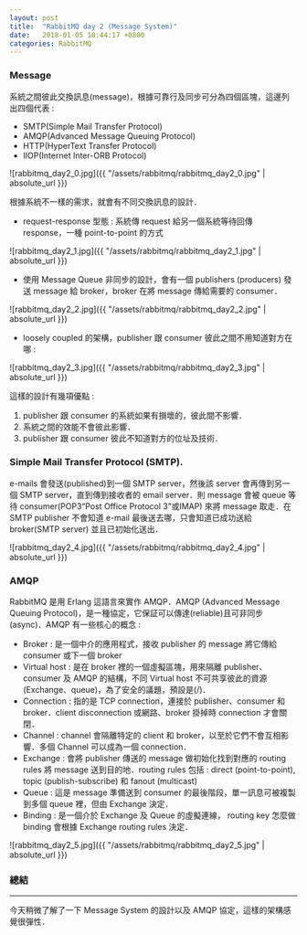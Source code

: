 ```yaml
---
layout: post
title:  "RabbitMQ day 2 (Message System)"
date:   2018-01-05 10:44:17 +0800
categories: RabbitMQ
---
```


### Message
系統之間彼此交換訊息(message)，根據可靠行及同步可分為四個區塊，這邊列出四個代表 :
* SMTP(Simple Mail Transfer Protocol)
* AMQP(Advanced Message Queuing Protocol)
* HTTP(HyperText Transfer Protocol)
* IIOP(Internet Inter-ORB Protocol)

![rabbitmq_day2_0.jpg]({{ "/assets/rabbitmq/rabbitmq_day2_0.jpg" | absolute_url }})

根據系統不一樣的需求，就會有不同交換訊息的設計．

* request-response 型態 : 系統傳 request 給另一個系統等待回傳 response，一種 point-to-point 的方式

![rabbitmq_day2_1.jpg]({{ "/assets/rabbitmq/rabbitmq_day2_1.jpg" | absolute_url }})

* 使用 Message Queue 非同步的設計，會有一個 publishers (producers) 發送 message 給 broker，broker 在將 message 傳給需要的 consumer．

![rabbitmq_day2_2.jpg]({{ "/assets/rabbitmq/rabbitmq_day2_2.jpg" | absolute_url }})

* loosely coupled 的架構，publisher 跟 consumer 彼此之間不用知道對方在哪 : 

![rabbitmq_day2_3.jpg]({{ "/assets/rabbitmq/rabbitmq_day2_3.jpg" | absolute_url }})

這樣的設計有幾項優點 :  
1. publisher 跟 consumer 的系統如果有損壞的，彼此間不影響．
2. 系統之間的效能不會彼此影響．
3. publisher 跟 consumer 彼此不知道對方的位址及技術．

### Simple Mail Transfer Protocol (SMTP).
 e-mails 會發送(published)到一個 SMTP server，然後該 server 會再傳到另一個 SMTP server，直到傳到接收者的 email server．則 message 會被 queue 等待 consumer(POP3“Post Office Protocol 3”或IMAP) 來將 message 取走．在 SMTP publisher 不會知道 e-mail 最後送去哪，只會知道已成功送給 broker(SMTP server) 並且已初始化送出．

![rabbitmq_day2_4.jpg]({{ "/assets/rabbitmq/rabbitmq_day2_4.jpg" | absolute_url }})

### AMQP
RabbitMQ 是用 Erlang 這語言來實作 AMQP．AMQP (Advanced Message Queuing Protocol)，是一種協定，它保証可以傳達(reliable)且可非同步(async)．AMQP 有一些核心的概念 :  

* Broker : 是一個中介的應用程式，接收 publisher 的 message 將它傳給 consumer 或下一個 broker
* Virtual host : 是在 broker 裡的一個虛擬區塊，用來隔離 publisher、consumer 及 AMQP 的結構，不同 Virtual host 不可共享彼此的資源(Exchange、queue)，為了安全的議題，預設是(/)．
* Connection : 指的是 TCP connection，連接於 publisher、consumer 和 broker．client disconnection 或網路、broker 掛掉時 connection 才會關閉．
* Channel : channel 會隔離特定的 client 和 broker，以至於它們不會互相影響．多個 Channel 可以成為一個 connection．
* Exchange : 會將 publisher 傳送的 message 做初始化找到對應的 routing rules 將 message 送到目的地．routing rules 包括 : direct (point-to-point), topic (publish-subscribe) 和 fanout (multicast) 
* Queue : 這是 message 準備送到 consumer 的最後階段，單一訊息可被複製到多個 queue 裡，但由 Exchange 決定．
* Binding : 是一個介於 Exchange 及 Queue 的虛擬連線， routing key 怎麼做 binding 會根據 Exchange routing rules 決定．

![rabbitmq_day2_5.jpg]({{ "/assets/rabbitmq/rabbitmq_day2_5.jpg" | absolute_url }})


### 總結
- - -
今天稍微了解了一下 Message System 的設計以及 AMQP 協定，這樣的架構感覺很彈性．



